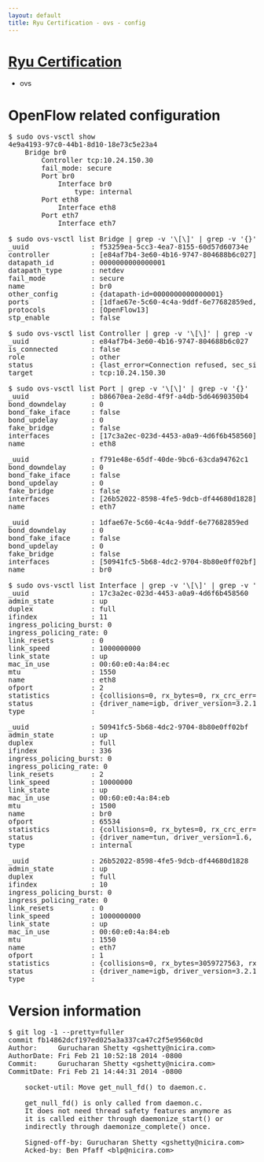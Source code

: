 ```yaml
---
layout: default
title: Ryu Certification - ovs - config
---
```

# [Ryu Certification](http://osrg.github.io/ryu/certification.html)
* ovs 

# OpenFlow related configuration
<pre>
$ sudo ovs-vsctl show
4e9a4193-97c0-44b1-8d10-18e73c5e23a4
    Bridge br0
        Controller tcp:10.24.150.30
        fail_mode: secure
        Port br0
            Interface br0
                type: internal
        Port eth8
            Interface eth8
        Port eth7
            Interface eth7

$ sudo ovs-vsctl list Bridge | grep -v '\[\]' | grep -v '{}'
_uuid               : f53259ea-5cc3-4ea7-8155-60d57d60734e
controller          : [e84af7b4-3e60-4b16-9747-804688b6c027]
datapath_id         : 0000000000000001
datapath_type       : netdev
fail_mode           : secure
name                : br0
other_config        : {datapath-id=0000000000000001}
ports               : [1dfae67e-5c60-4c4a-9ddf-6e77682859ed, b86670ea-2e8d-4f9f-a4db-5d64690350b4, f791e48e-65df-40de-9bc6-63cda94762c1]
protocols           : [OpenFlow13]
stp_enable          : false

$ sudo ovs-vsctl list Controller | grep -v '\[\]' | grep -v '{}'
_uuid               : e84af7b4-3e60-4b16-9747-804688b6c027
is_connected        : false
role                : other
status              : {last_error=Connection refused, sec_since_connect=376, sec_since_disconnect=0, state=BACKOFF}
target              : tcp:10.24.150.30

$ sudo ovs-vsctl list Port | grep -v '\[\]' | grep -v '{}'
_uuid               : b86670ea-2e8d-4f9f-a4db-5d64690350b4
bond_downdelay      : 0
bond_fake_iface     : false
bond_updelay        : 0
fake_bridge         : false
interfaces          : [17c3a2ec-023d-4453-a0a9-4d6f6b458560]
name                : eth8

_uuid               : f791e48e-65df-40de-9bc6-63cda94762c1
bond_downdelay      : 0
bond_fake_iface     : false
bond_updelay        : 0
fake_bridge         : false
interfaces          : [26b52022-8598-4fe5-9dcb-df44680d1828]
name                : eth7

_uuid               : 1dfae67e-5c60-4c4a-9ddf-6e77682859ed
bond_downdelay      : 0
bond_fake_iface     : false
bond_updelay        : 0
fake_bridge         : false
interfaces          : [50941fc5-5b68-4dc2-9704-8b80e0ff02bf]
name                : br0

$ sudo ovs-vsctl list Interface | grep -v '\[\]' | grep -v '{}'
_uuid               : 17c3a2ec-023d-4453-a0a9-4d6f6b458560
admin_state         : up
duplex              : full
ifindex             : 11
ingress_policing_burst: 0
ingress_policing_rate: 0
link_resets         : 0
link_speed          : 1000000000
link_state          : up
mac_in_use          : 00:60:e0:4a:84:ec
mtu                 : 1550
name                : eth8
ofport              : 2
statistics          : {collisions=0, rx_bytes=0, rx_crc_err=0, rx_dropped=0, rx_errors=0, rx_frame_err=0, rx_over_err=0, rx_packets=0, tx_bytes=2674952, tx_dropped=0, tx_errors=0, tx_packets=28555}
status              : {driver_name=igb, driver_version=3.2.10-k, firmware_version=3.10-0}
type                : 

_uuid               : 50941fc5-5b68-4dc2-9704-8b80e0ff02bf
admin_state         : up
duplex              : full
ifindex             : 336
ingress_policing_burst: 0
ingress_policing_rate: 0
link_resets         : 2
link_speed          : 10000000
link_state          : up
mac_in_use          : 00:60:e0:4a:84:eb
mtu                 : 1500
name                : br0
ofport              : 65534
statistics          : {collisions=0, rx_bytes=0, rx_crc_err=0, rx_dropped=0, rx_errors=0, rx_frame_err=0, rx_over_err=0, rx_packets=0, tx_bytes=0, tx_dropped=0, tx_errors=0, tx_packets=0}
status              : {driver_name=tun, driver_version=1.6, firmware_version=N/A}
type                : internal

_uuid               : 26b52022-8598-4fe5-9dcb-df44680d1828
admin_state         : up
duplex              : full
ifindex             : 10
ingress_policing_burst: 0
ingress_policing_rate: 0
link_resets         : 0
link_speed          : 1000000000
link_state          : up
mac_in_use          : 00:60:e0:4a:84:eb
mtu                 : 1550
name                : eth7
ofport              : 1
statistics          : {collisions=0, rx_bytes=3059727563, rx_crc_err=0, rx_dropped=0, rx_errors=0, rx_frame_err=0, rx_over_err=0, rx_packets=72599360, tx_bytes=0, tx_dropped=0, tx_errors=0, tx_packets=0}
status              : {driver_name=igb, driver_version=3.2.10-k, firmware_version=3.10-0}
type                : 
</pre>

# Version information
<pre>
$ git log -1 --pretty=fuller
commit fb14862dcf197ed025a3a337ca47c2f5e9560c0d
Author:     Gurucharan Shetty &lt;gshetty@nicira.com&gt;
AuthorDate: Fri Feb 21 10:52:18 2014 -0800
Commit:     Gurucharan Shetty &lt;gshetty@nicira.com&gt;
CommitDate: Fri Feb 21 14:44:31 2014 -0800

    socket-util: Move get_null_fd() to daemon.c.
    
    get_null_fd() is only called from daemon.c.
    It does not need thread safety features anymore as
    it is called either through daemonize_start() or
    indirectly through daemonize_complete() once.
    
    Signed-off-by: Gurucharan Shetty &lt;gshetty@nicira.com&gt;
    Acked-by: Ben Pfaff &lt;blp@nicira.com&gt;
</pre>
